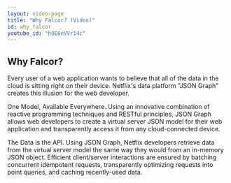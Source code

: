 ```yaml
---
layout: video-page
title: "Why Falcor? (Video)"
id: why_falcor
youtube_id: "hOE6nVVr14c"
---
```


## Why Falcor?

Every user of a web application wants to believe that all of the data in the cloud is sitting right on their device. Netflix's data platform "JSON Graph" creates this illusion for the web developer.

One Model, Available Everywhere. Using an innovative combination of reactive programming techniques and RESTful principles, JSON Graph allows web developers to create a virtual server JSON model for their web application and transparently access it from any cloud-connected device.

The Data is the API. Using JSON Graph, Netflix developers retrieve data from the virtual server model the same way they would from an in-memory JSON object. Efficient client/server interactions are ensured by batching concurrent idempotent requests, transparently optimizing requests into point queries, and caching recently-used data.
